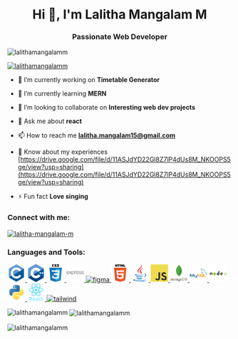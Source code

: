<h1 align="center">Hi 👋, I'm Lalitha Mangalam M</h1>
<h3 align="center">Passionate Web Developer</h3>

<p align="left"> <img src="https://komarev.com/ghpvc/?username=lalithamangalamm&label=Profile%20views&color=0e75b6&style=flat" alt="lalithamangalamm" /> </p>

<p align="left"> <a href="https://github.com/ryo-ma/github-profile-trophy"><img src="https://github-profile-trophy.vercel.app/?username=lalithamangalamm" alt="lalithamangalamm" /></a> </p>

- 🔭 I’m currently working on **Timetable Generator**

- 🌱 I’m currently learning **MERN**

- 👯 I’m looking to collaborate on **Interesting web dev projects**

- 💬 Ask me about **react**

- 📫 How to reach me **lalitha.mangalam15@gmail.com**

- 📄 Know about my experiences [https://drive.google.com/file/d/11ASJdYD22Gl8Z7lP4dUs8M_NKOOPS5ge/view?usp=sharing](https://drive.google.com/file/d/11ASJdYD22Gl8Z7lP4dUs8M_NKOOPS5ge/view?usp=sharing)

- ⚡ Fun fact **Love singing**

<h3 align="left">Connect with me:</h3>
<p align="left">
<a href="https://linkedin.com/in/lalitha-mangalam-m" target="blank"><img align="center" src="https://raw.githubusercontent.com/rahuldkjain/github-profile-readme-generator/master/src/images/icons/Social/linked-in-alt.svg" alt="lalitha-mangalam-m" height="30" width="40" /></a>
</p>

<h3 align="left">Languages and Tools:</h3>
<p align="left"> <a href="https://www.cprogramming.com/" target="_blank" rel="noreferrer"> <img src="https://raw.githubusercontent.com/devicons/devicon/master/icons/c/c-original.svg" alt="c" width="40" height="40"/> </a> <a href="https://www.w3schools.com/cpp/" target="_blank" rel="noreferrer"> <img src="https://raw.githubusercontent.com/devicons/devicon/master/icons/cplusplus/cplusplus-original.svg" alt="cplusplus" width="40" height="40"/> </a> <a href="https://www.w3schools.com/css/" target="_blank" rel="noreferrer"> <img src="https://raw.githubusercontent.com/devicons/devicon/master/icons/css3/css3-original-wordmark.svg" alt="css3" width="40" height="40"/> </a> <a href="https://expressjs.com" target="_blank" rel="noreferrer"> <img src="https://raw.githubusercontent.com/devicons/devicon/master/icons/express/express-original-wordmark.svg" alt="express" width="40" height="40"/> </a> <a href="https://www.figma.com/" target="_blank" rel="noreferrer"> <img src="https://www.vectorlogo.zone/logos/figma/figma-icon.svg" alt="figma" width="40" height="40"/> </a> <a href="https://www.w3.org/html/" target="_blank" rel="noreferrer"> <img src="https://raw.githubusercontent.com/devicons/devicon/master/icons/html5/html5-original-wordmark.svg" alt="html5" width="40" height="40"/> </a> <a href="https://www.java.com" target="_blank" rel="noreferrer"> <img src="https://raw.githubusercontent.com/devicons/devicon/master/icons/java/java-original.svg" alt="java" width="40" height="40"/> </a> <a href="https://developer.mozilla.org/en-US/docs/Web/JavaScript" target="_blank" rel="noreferrer"> <img src="https://raw.githubusercontent.com/devicons/devicon/master/icons/javascript/javascript-original.svg" alt="javascript" width="40" height="40"/> </a> <a href="https://www.mongodb.com/" target="_blank" rel="noreferrer"> <img src="https://raw.githubusercontent.com/devicons/devicon/master/icons/mongodb/mongodb-original-wordmark.svg" alt="mongodb" width="40" height="40"/> </a> <a href="https://www.mysql.com/" target="_blank" rel="noreferrer"> <img src="https://raw.githubusercontent.com/devicons/devicon/master/icons/mysql/mysql-original-wordmark.svg" alt="mysql" width="40" height="40"/> </a> <a href="https://nodejs.org" target="_blank" rel="noreferrer"> <img src="https://raw.githubusercontent.com/devicons/devicon/master/icons/nodejs/nodejs-original-wordmark.svg" alt="nodejs" width="40" height="40"/> </a> <a href="https://www.python.org" target="_blank" rel="noreferrer"> <img src="https://raw.githubusercontent.com/devicons/devicon/master/icons/python/python-original.svg" alt="python" width="40" height="40"/> </a> <a href="https://reactjs.org/" target="_blank" rel="noreferrer"> <img src="https://raw.githubusercontent.com/devicons/devicon/master/icons/react/react-original-wordmark.svg" alt="react" width="40" height="40"/> </a> <a href="https://tailwindcss.com/" target="_blank" rel="noreferrer"> <img src="https://www.vectorlogo.zone/logos/tailwindcss/tailwindcss-icon.svg" alt="tailwind" width="40" height="40"/> </a> </p>

<p><img align="left" src="https://github-readme-stats.vercel.app/api/top-langs?username=lalithamangalamm&show_icons=true&locale=en&layout=compact" alt="lalithamangalamm" /></p>

<p>&nbsp;<img align="center" src="https://github-readme-stats.vercel.app/api?username=lalithamangalamm&show_icons=true&locale=en" alt="lalithamangalamm" /></p>

<p><img align="center" src="https://github-readme-streak-stats.herokuapp.com/?user=lalithamangalamm&" alt="lalithamangalamm" /></p>
